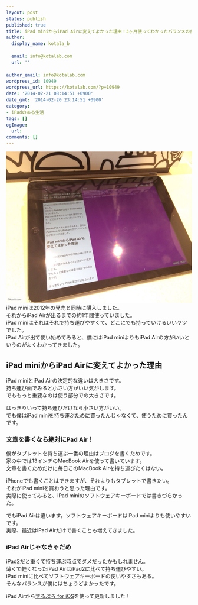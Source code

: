 ```yaml
---
layout: post
status: publish
published: true
title: iPad miniからiPad Airに変えてよかった理由！3ヶ月使ってわかったバランスの良さ
author:
  display_name: kotala_b

  email: info@kotalab.com
  url: ''

author_email: info@kotalab.com
wordpress_id: 10949
wordpress_url: https://kotalab.com/?p=10949
date: '2014-02-21 08:14:51 +0900'
date_gmt: '2014-02-20 23:14:51 +0900'
category:
- iPadのある生活
tags: []
ogImage:
  url:
comments: []
---
```

<p><img alt="" src="/wp-content/uploads/slooProImg_20140221081446.jpg" width="546" height="409" class="slooProImg" /><br />
iPad miniは2012年の発売と同時に購入しました。<br />
それからiPad Airが出るまでの約1年間使っていました。<br />
iPad miniはそれはそれで持ち運びやすくて、どこにでも持っていけるいいヤツでした。<br />
iPad Airが出て使い始めてみると、僕にはiPad miniよりもiPad Airの方がいいというのがよくわかってきました。</p>
<!--more-->
<h2>iPad miniからiPad Airに変えてよかった理由</h2>
<p>iPad miniとiPad Airの決定的な違いは大きさです。<br />
持ち運び面でみると小さい方がいい気がします。<br />
でももっと重要なのは使う部分での大きさです。</p>
<p>はっきりいって持ち運びだけなら小さい方がいい。<br />
でも僕はiPad miniを持ち運ぶために買ったんじゃなくて、使うために買ったんです。</p>
<h3>文章を書くなら絶対にPad Air！</h3>
<p>僕がタブレットを持ち運ぶ一番の理由はブログを書くためです。<br />
家の中では13インチのMacBook Airを使って書いています。<br />
文章を書くためだけに毎日このMacBook Airを持ち運びたくはない。</p>
<p>iPhoneでも書くことはできますが、それよりもタブレットで書きたい。<br />
それがiPad miniを買おうと思った理由です。<br />
実際に使ってみると、iPad miniのソフトウェアキーボードでは書きづらかった。</p>
<p>でもiPad Airは違います。ソフトウェアキーボードはiPad miniよりも使いやすいです。<br />
実際、最近はiPad Airだけで書くことも増えてきました。</p>
<h3>iPad Airじゃなきゃだめ</h3>
<p>iPad2だと重くて持ち運ぶ時点でダメだったかもしれません。<br />
薄くて軽くなったiPad AirはiPad2に比べて持ち運びやすい。<br />
iPad miniに比べてソフトウェアキーボードの使いやすさもある。<br />
そんなバランスが僕にはちょうどよかったです。</p>
<p>iPad Airから<a href="https://itunes.apple.com/jp/app/surupuro-for-ios-buroguedita/id436676299?mt=8&uo=4&at=10l4yU" rel="nofollow" target="_blank">するぷろ for iOS</a>を使って更新しました！</p>

